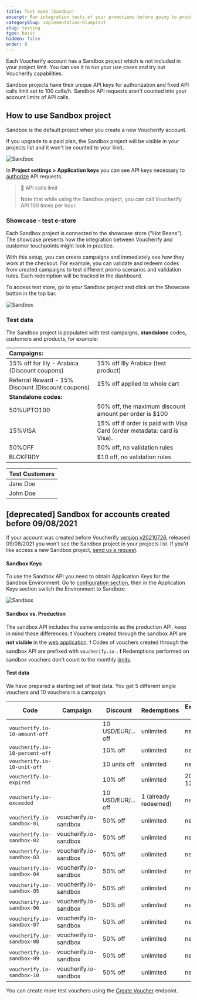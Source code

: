 ```yaml
---
title: Test mode (Sandbox)
excerpt: Run integration tests of your promotions before going to production
categorySlug: implementation-blueprint
slug: testing
type: basic
hidden: false
order: 8
---
```


Each Voucherify account has a Sandbox project which is not included in your project limit. You can use it to run your use cases and try out Voucherify capabilities. 

Sandbox projects have their unique API keys for authorization and fixed API calls limit set to 100 calls/h. Sandbox API requests aren't counted into your account limits of API calls.

## How to use Sandbox project

Sandbox is the default project when you create a new Voucherify account. 

If you upgrade to a paid plan, the Sandbox project will be visible in your projects list and it won't be counted to your limit.

<!-- ![Sandbox](../../assets/img/guides_development_test_mode_sandbox_sandbox_1.png "Sandbox") -->
![Sandbox](https://files.readme.io/fba7745-Screenshot_2021-08-09_at_12.39.32_1.png "Sandbox")

In **Project settings > Application keys** you can see API keys necessary to [authorize](doc:authentication) API requests. 

> 📘 API calls limit
> 
> Note that while using the Sandbox project, you can call Voucherify API 100 times per hour.


### Showcase - test e-store

Each Sandbox project is connected to the showcase store ("Hot Beans"). The showcase presents how the integration between Voucherify and customer touchpoints might look in practice. 

With this setup, you can create campaigns and immediately see how they work at the checkout. For example, you can validate and redeem codes from created campaigns to test different promo scenarios and validation rules. Each redemption will be tracked in the dashboard.

To access test store, go to your Sandbox project and click on the Showcase button in the top bar.

<!-- ![Sandbox](../../assets/img/guides_development_test_mode_sandbox_sandbox_2.png "Sandbox") -->
![Sandbox](https://files.readme.io/daa4c20-showcase.png "Sandbox")

### Test data

The Sandbox project is populated with test campaigns, **standalone** codes, customers and products, for example:

| **Campaigns:** |  |
|:---|:---|
| 15% off for Illy - Arabica (Discount coupons) | 15% off Illy Arabica (test product) |
| Referral Reward - 15% Discount (Discount coupons) | 15% off applied to whole cart |
| **Standalone codes:** |  |
| 50%UPTO100 | 50% off, the maximum discount amount per order is $100 |
| 15%VISA | 15% off if order is paid with Visa Card (order metadata: card is Visa). |
| 50%OFF | 50% off, no validation rules |
| BLCKFRDY | $10 off, no validation rules |

| **Test Customers** |
|:---|
| Jane Doe |
| John Doe |

## [deprecated] Sandbox for accounts created before 09/08/2021  

If your account was created before Voucherify [version v20210726](https://support.voucherify.io/article/23-whats-new-in-voucherify), released 09/08/2021 you won't see the Sandbox project in your projects list. If you'd like access a new Sandbox project, [send us a request](https://www.voucherify.io/contact-support).

#### Sandbox Keys

To use the Sandbox API you need to obtain Application Keys for the Sandbox Environment. Go to [configuration section](https://app.voucherify.io/#/app/configuration/proj_f1r5Tpr0J3Ct), then in the Application Keys section switch the Environment to Sandbox:

<!-- ![Sandbox](../../assets/img/guides_development_test_mode_sandbox_sandbox_keys_3.png "Sandbox Keys") -->
![Sandbox](https://files.readme.io/6086c81-Screenshot_2020-09-16_at_08.58.39.png "Sandbox Keys")

#### Sandbox vs. Production

The sandbox API includes the same endpoints as the production API, keep in mind these differences:
❗  Vouchers created through the sandbox API are **not visible** in the [web application](https://app.voucherify.io).
❗  Codes of vouchers created through the sandbox API are prefixed with `voucherify.io-`.
❗  Redemptions performed on sandbox vouchers don't count to the monthly [limits](doc:limits).

#### Test data

We have prepared a starting set of test data. You get 5 different single vouchers and 10 vouchers in a campaign:

| **Code** | **Campaign** | **Discount** | **Redemptions** | **Expiration Date** |
|---|---|---|---|---|
| `voucherify.io-10-amount-off` |  | 10 USD/EUR/... off | unlimited | never |
| `voucherify.io-10-percent-off` |  | 10% off | unlimited | never |
| `voucherify.io-10-unit-off` |  | 10 units off | unlimited | never |
| `voucherify.io-expired` |  | 10% off | unlimited | 2015-12-31 |
| `voucherify.io-exceeded` |  | 10 USD/EUR/... off | 1 (already redeemed) | never |
| `voucherify.io-sandbox-01` | voucherify.io-sandbox | 50% off | unlimited | never |
| `voucherify.io-sandbox-02` | voucherify.io-sandbox | 50% off | unlimited | never |
| `voucherify.io-sandbox-03` | voucherify.io-sandbox | 50% off | unlimited | never |
| `voucherify.io-sandbox-04` | voucherify.io-sandbox | 50% off | unlimited | never |
| `voucherify.io-sandbox-05` | voucherify.io-sandbox | 50% off | unlimited | never |
| `voucherify.io-sandbox-06` | voucherify.io-sandbox | 50% off | unlimited | never |
| `voucherify.io-sandbox-07` | voucherify.io-sandbox | 50% off | unlimited | never |
| `voucherify.io-sandbox-08` | voucherify.io-sandbox | 50% off | unlimited | never |
| `voucherify.io-sandbox-09` | voucherify.io-sandbox | 50% off | unlimited | never |
| `voucherify.io-sandbox-10` | voucherify.io-sandbox | 50% off | unlimited | never |

You can create more test vouchers using the [Create Voucher](ref:create-voucher) endpoint.
